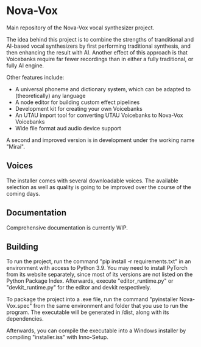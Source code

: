 # Nova-Vox
Main repository of the Nova-Vox vocal synthesizer project.

The idea behind this project is to combine the strengths of tranditional and AI-based vocal synthesizers by first performing traditional synthesis, and then enhancing the result with AI.
Another effect of this approach is that Voicebanks require far fewer recordings than in either a fully traditional, or fully AI engine.

Other features include:
- A universal phoneme and dictionary system, which can be adapted to (theoretically) any language
- A node editor for building custom effect pipelines
- Development kit for creating your own Voicebanks
- An UTAU import tool for converting UTAU Voicebanks to Nova-Vox Voicebanks
- Wide file format aud audio device support

A second and improved version is in development under the working name "Mirai".

## Voices
The installer comes with several downloadable voices. The available selection as well as quality is going to be improved over the course of the coming days.

## Documentation
Comprehensive documentation is currently WIP.

## Building
To run the project, run the command "pip install -r requirements.txt" in an environment with access to Python 3.9.
You may need to install PyTorch from its website separately, since most of its versions are not listed on the Python Package Index.
Afterwards, execute "editor_runtime.py" or "devkit_runtime.py" for the editor and devkit respectively.

To package the project into a .exe file, run the command "pyinstaller Nova-Vox.spec" from the same environment and folder that you use to run the program.
The executable will be generated in /dist, along with its dependencies.

Afterwards, you can compile the executable into a Windows installer by compiling "installer.iss" with Inno-Setup.
